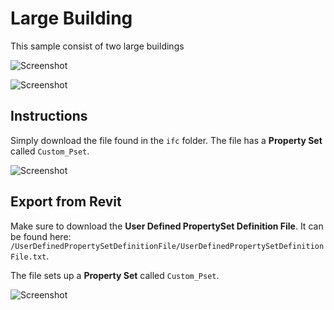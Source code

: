# Large Building
This sample consist of two large buildings

![Screenshot](https://raw.githubusercontent.com/andrewisen/bim-whale-samples/main/LargeBuilding/Screenshots/Screenshot_1.png)

![Screenshot](https://raw.githubusercontent.com/andrewisen/bim-whale-samples/main/LargeBuilding/Screenshots/Screenshot_2.png)

## Instructions
Simply download the file found in the `ifc` folder.
The file has a __Property Set__ called `Custom_Pset`.

![Screenshot](https://raw.githubusercontent.com/andrewisen/bim-whale-samples/main/SimpleWall/Screenshots/Screenshot_21.png)

## Export from Revit
Make sure to download the __User Defined PropertySet Definition File__.
It can be found here: `/UserDefinedPropertySetDefinitionFile/UserDefinedPropertySetDefinitionFile.txt`.

The file sets up a __Property Set__ called `Custom_Pset`.

![Screenshot](https://raw.githubusercontent.com/andrewisen/bim-whale-samples/main/SimpleWall/Screenshots/Screenshot_19.png)